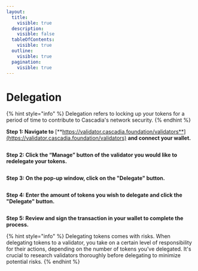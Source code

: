 ```yaml
---
layout:
  title:
    visible: true
  description:
    visible: false
  tableOfContents:
    visible: true
  outline:
    visible: true
  pagination:
    visible: true
---
```


# Delegation

{% hint style="info" %}
Delegation refers to locking up your tokens for a period of time to contribute to Cascadia's network security.
{% endhint %}



**Step 1: Navigate to** [**https://validator.cascadia.foundation/validators**](https://validator.cascadia.foundation/validators) **and connect your wallet.**

<figure><img src="../../.gitbook/assets/Redelegate2 (2).png" alt=""><figcaption></figcaption></figure>



**Step 2: Click the “Manage” button of the validator you would like to redelegate your tokens.**

<figure><img src="../../.gitbook/assets/Redelegate3 (1).png" alt=""><figcaption></figcaption></figure>



**Step 3: On the pop-up window, click on the "Delegate" button.**

<figure><img src="../../.gitbook/assets/Delegate1.png" alt=""><figcaption></figcaption></figure>



**Step 4: Enter the amount of tokens you wish to delegate and click the "Delegate" button.**

<figure><img src="../../.gitbook/assets/Delegate2.png" alt=""><figcaption></figcaption></figure>



**Step 5: Review and sign the transaction in your wallet to complete the process.**



{% hint style="info" %}
Delegating tokens comes with risks.  When delegating tokens to a validator, you take on a certain level of responsibility for their actions, depending on the number of tokens you've delegated.  It's crucial to research validators thoroughly before delegating to minimize potential risks.&#x20;
{% endhint %}
